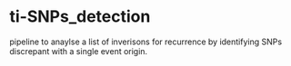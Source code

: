 # ti-SNPs_detection
pipeline to anaylse a list of inverisons for recurrence by identifying SNPs discrepant with a single event origin.

